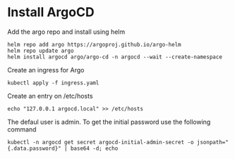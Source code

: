 # Install ArgoCD


Add the argo repo and install using helm

```shell
helm repo add argo https://argoproj.github.io/argo-helm
helm repo update argo
helm install argocd argo/argo-cd -n argocd --wait --create-namespace
```

Create an ingress for Argo

```shell
kubectl apply -f ingress.yaml
```

Create an entry on /etc/hosts

```shell
echo "127.0.0.1 argocd.local" >> /etc/hosts
```

The defaul user is admin. To get the initial password use the following command

```shell
kubectl -n argocd get secret argocd-initial-admin-secret -o jsonpath="{.data.password}" | base64 -d; echo
```